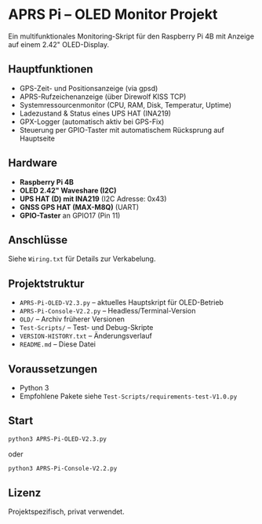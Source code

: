 # APRS Pi – OLED Monitor Projekt

Ein multifunktionales Monitoring-Skript für den Raspberry Pi 4B mit Anzeige auf einem 2.42" OLED-Display.

## Hauptfunktionen

- GPS-Zeit- und Positionsanzeige (via gpsd)
- APRS-Rufzeichenanzeige (über Direwolf KISS TCP)
- Systemressourcenmonitor (CPU, RAM, Disk, Temperatur, Uptime)
- Ladezustand & Status eines UPS HAT (INA219)
- GPX-Logger (automatisch aktiv bei GPS-Fix)
- Steuerung per GPIO-Taster mit automatischem Rücksprung auf Hauptseite

## Hardware

- **Raspberry Pi 4B**
- **OLED 2.42" Waveshare (I2C)**
- **UPS HAT (D) mit INA219** (I2C Adresse: 0x43)
- **GNSS GPS HAT (MAX-M8Q)** (UART)
- **GPIO-Taster** an GPIO17 (Pin 11)

## Anschlüsse

Siehe `Wiring.txt` für Details zur Verkabelung.

## Projektstruktur

- `APRS-Pi-OLED-V2.3.py` – aktuelles Hauptskript für OLED-Betrieb
- `APRS-Pi-Console-V2.2.py` – Headless/Terminal-Version
- `OLD/` – Archiv früherer Versionen
- `Test-Scripts/` – Test- und Debug-Skripte
- `VERSION-HISTORY.txt` – Änderungsverlauf
- `README.md` – Diese Datei

## Voraussetzungen

- Python 3
- Empfohlene Pakete siehe `Test-Scripts/requirements-test-V1.0.py`

## Start

```bash
python3 APRS-Pi-OLED-V2.3.py
```

oder

```bash
python3 APRS-Pi-Console-V2.2.py
```

## Lizenz

Projektspezifisch, privat verwendet.
